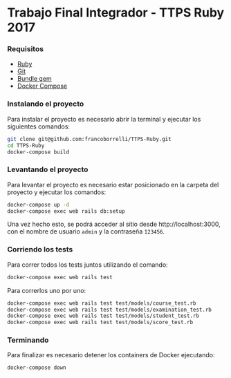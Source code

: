# Trabajo Final Integrador - TTPS Ruby 2017

### Requisitos
- [Ruby](https://www.ruby-lang.org/es/)
- [Git](https://git-scm.com/book/en/v2/Getting-Started-Installing-Git)
- [Bundle gem](https://github.com/bundler/bundler)
- [Docker Compose](https://docs.docker.com/compose/install/)

### Instalando el proyecto

Para instalar el proyecto es necesario abrir la terminal y ejecutar los siguientes comandos:

```sh
git clone git@github.com:francoborrelli/TTPS-Ruby.git
cd TTPS-Ruby
docker-compose build
```

### Levantando el proyecto

Para levantar el proyecto es necesario estar posicionado en la carpeta del proyecto y ejecutar los comandos:

```sh
docker-compose up -d
docker-compose exec web rails db:setup
```

Una vez hecho esto, se podrá acceder al sitio desde http://localhost:3000, con el nombre de usuario `admin` y la contraseña `123456`.

### Corriendo los tests
Para correr todos los tests juntos utilizando el comando:
```sh
docker-compose exec web rails test
```
Para correrlos uno por uno:
```sh
docker-compose exec web rails test test/models/course_test.rb
docker-compose exec web rails test test/models/examination_test.rb
docker-compose exec web rails test test/models/student_test.rb
docker-compose exec web rails test test/models/score_test.rb
```

### Terminando
Para finalizar es necesario detener los containers de Docker ejecutando:

```sh
docker-compose down
```
